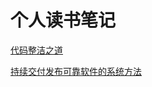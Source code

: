 # 个人读书笔记



[代码整洁之道](https://github.com/tailbear/tailbearblob/blob/master/notes/ProgrammingPractice/CodeLean.md)

[持续交付发布可靠软件的系统方法](https://github.com/tailbear/tailbearblob/blob/master/notes/Methodology/ContinuousDelivery.md)